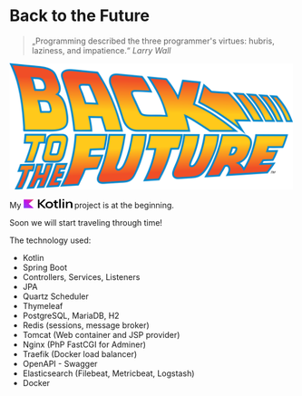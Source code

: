 # Back to the Future

> „Programming described the three programmer's virtues: hubris, laziness, and impatience.“ *Larry Wall*

<p>
<img src="https://github.com/lhsradek/bttf/blob/main/bttf-app/src/main/webapp/res/Back-to-the-future-logo.svg" width="500px" th:height="222px" />
</p>

<p>
My <img src="https://github.com/lhsradek/bttf/blob/main/bttf-app/src/main/webapp/res/Kotlin Full Color Logo on White RGB.svg" width="86px" height="16px"/> project is at the beginning.
</p>

Soon we will start traveling through time!

The technology used:

* Kotlin
* Spring Boot 
* Controllers, Services, Listeners
* JPA
* Quartz Scheduler
* Thymeleaf
* PostgreSQL, MariaDB, H2
* Redis (sessions, message broker)
* Tomcat (Web container and JSP provider)
* Nginx (PhP FastCGI for Adminer)
* Traefik (Docker load balancer)
* OpenAPI - Swagger
* Elasticsearch (Filebeat, Metricbeat, Logstash)
* Docker
